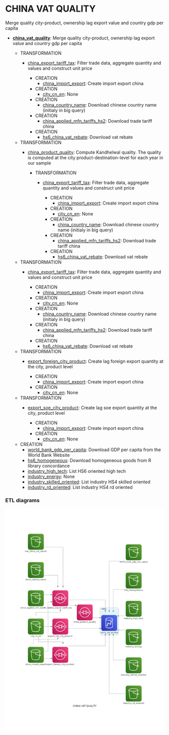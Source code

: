 # CHINA VAT QUALITY

Merge quality city-product, ownership lag export value and country gdp per capita

* **[china_vat_quality](https://github.com/thomaspernet/VAT_rebate_quality_china/blob/master/01_data_preprocessing/02_transform_tables/04_baseline_vat_quantity_covariates.md)**: 
Merge quality city-product, ownership lag export value and country gdp per capita

    * TRANSFORMATION
        * [china_export_tariff_tax](https://github.com/thomaspernet/VAT_rebate_quality_china/blob/master/01_data_preprocessing/02_transform_tables/00_export_vat.md): 
Filter trade data, aggregate quantity and values and construct unit price

            * CREATION
                * [china_import_export](https://github.com/thomaspernet/VAT_rebate_quality_china/01_data_preprocessing/00_download_data/TRADE_CHINA/import_export.py): Create import export china
            * CREATION
                * [city_cn_en](None): None
            * CREATION
                * [china_country_name](https://github.com/thomaspernet/VAT_rebate_quality_china/01_data_preprocessing/00_download_data/COUNTRY_NAME/chinese_country_name.py): Download chinese country name (initialy in big query)
            * CREATION
                * [china_applied_mfn_tariffs_hs2](https://github.com/thomaspernet/VAT_rebate_quality_china/01_data_preprocessing/00_download_data/APPLIED_MFN_TARIFFS/mnf_tariff.py): Download trade tariff china
            * CREATION
                * [hs6_china_vat_rebate](https://github.com/thomaspernet/VAT_rebate_quality_china/01_data_preprocessing/00_download_data/VAT_REBATE/vat_rebate.py): Download vat rebate
    * TRANSFORMATION
        * [china_product_quality](https://github.com/thomaspernet/VAT_rebate_quality_china/blob/master/01_data_preprocessing/02_transform_tables/01_preparation_quality.md): 
Compute Kandhelwal quality. The quality is computed at the city product-destination-level for each year in our sample

            * TRANSFORMATION
                * [china_export_tariff_tax](https://github.com/thomaspernet/VAT_rebate_quality_china/blob/master/01_data_preprocessing/02_transform_tables/00_export_vat.md): 
Filter trade data, aggregate quantity and values and construct unit price

                    * CREATION
                        * [china_import_export](https://github.com/thomaspernet/VAT_rebate_quality_china/01_data_preprocessing/00_download_data/TRADE_CHINA/import_export.py): Create import export china
                    * CREATION
                        * [city_cn_en](None): None
                    * CREATION
                        * [china_country_name](https://github.com/thomaspernet/VAT_rebate_quality_china/01_data_preprocessing/00_download_data/COUNTRY_NAME/chinese_country_name.py): Download chinese country name (initialy in big query)
                    * CREATION
                        * [china_applied_mfn_tariffs_hs2](https://github.com/thomaspernet/VAT_rebate_quality_china/01_data_preprocessing/00_download_data/APPLIED_MFN_TARIFFS/mnf_tariff.py): Download trade tariff china
                    * CREATION
                        * [hs6_china_vat_rebate](https://github.com/thomaspernet/VAT_rebate_quality_china/01_data_preprocessing/00_download_data/VAT_REBATE/vat_rebate.py): Download vat rebate
    * TRANSFORMATION
        * [china_export_tariff_tax](https://github.com/thomaspernet/VAT_rebate_quality_china/blob/master/01_data_preprocessing/02_transform_tables/00_export_vat.md): 
Filter trade data, aggregate quantity and values and construct unit price

            * CREATION
                * [china_import_export](https://github.com/thomaspernet/VAT_rebate_quality_china/01_data_preprocessing/00_download_data/TRADE_CHINA/import_export.py): Create import export china
            * CREATION
                * [city_cn_en](None): None
            * CREATION
                * [china_country_name](https://github.com/thomaspernet/VAT_rebate_quality_china/01_data_preprocessing/00_download_data/COUNTRY_NAME/chinese_country_name.py): Download chinese country name (initialy in big query)
            * CREATION
                * [china_applied_mfn_tariffs_hs2](https://github.com/thomaspernet/VAT_rebate_quality_china/01_data_preprocessing/00_download_data/APPLIED_MFN_TARIFFS/mnf_tariff.py): Download trade tariff china
            * CREATION
                * [hs6_china_vat_rebate](https://github.com/thomaspernet/VAT_rebate_quality_china/01_data_preprocessing/00_download_data/VAT_REBATE/vat_rebate.py): Download vat rebate
    * TRANSFORMATION
        * [export_foreign_city_product](https://github.com/thomaspernet/VAT_rebate_quality_china/blob/master/01_data_preprocessing/02_transform_tables/02_ownership_export_share_ckr.md): 
Create lag foreign export quantity at the city, product level

            * CREATION
                * [china_import_export](https://github.com/thomaspernet/VAT_rebate_quality_china/01_data_preprocessing/00_download_data/TRADE_CHINA/import_export.py): Create import export china
            * CREATION
                * [city_cn_en](None): None
    * TRANSFORMATION
        * [export_soe_city_product](https://github.com/thomaspernet/VAT_rebate_quality_china/blob/master/01_data_preprocessing/02_transform_tables/03_ownership_soe_export_share_ckr.md): 
Create lag soe export quantity at the city, product level

            * CREATION
                * [china_import_export](https://github.com/thomaspernet/VAT_rebate_quality_china/01_data_preprocessing/00_download_data/TRADE_CHINA/import_export.py): Create import export china
            * CREATION
                * [city_cn_en](None): None
    * CREATION
        * [world_bank_gdp_per_capita](https://github.com/thomaspernet/VAT_rebate_quality_china/01_data_preprocessing/00_download_data/WORLD_BANK/gdp_per_capita.py): Download GDP per capita from the World Bank Website
        * [hs6_homogeneous](https://github.com/thomaspernet/VAT_rebate_quality_china/01_data_preprocessing/00_download_data/HOMOGENEOUS_GOODS/hs_homogeneous_goods.py): Download homogeneous goods from R library concordance
        * [industry_high_tech](https://github.com/thomaspernet/VAT_rebate_quality_china/01_data_preprocessing/00_download_data/ADDITIONAL_VARIABLES/high_tech.py): List HS6 oriented high tech
        * [industry_energy](None): None
        * [industry_skilled_oriented](https://github.com/thomaspernet/VAT_rebate_quality_china/01_data_preprocessing/00_download_data/ADDITIONAL_VARIABLES/skilled_oriented.py): List industry HS4 skilled oriented
        * [industry_rd_oriented](https://github.com/thomaspernet/VAT_rebate_quality_china/01_data_preprocessing/00_download_data/ADDITIONAL_VARIABLES/energy.py): List industry HS4 rd oriented

### ETL diagrams



![](https://raw.githubusercontent.com/thomaspernet/VAT_rebate_quality_china/master/utils/IMAGES/china_vat_quality.jpg)

